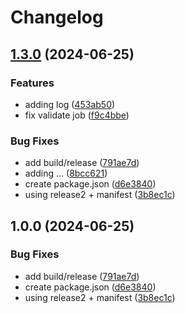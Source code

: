 # Changelog

## [1.3.0](https://github.com/fallard84/bullfrog/compare/v1.2.0...v1.3.0) (2024-06-25)


### Features

* adding log ([453ab50](https://github.com/fallard84/bullfrog/commit/453ab5084cfd3674aa1b1a1ebb0268fad9952368))
* fix validate job ([f9c4bbe](https://github.com/fallard84/bullfrog/commit/f9c4bbec2918ef9f4f9677298f615279dd6e77cb))


### Bug Fixes

* add build/release ([791ae7d](https://github.com/fallard84/bullfrog/commit/791ae7d6ef60ffbc93d47afa1cc8f17e3e53c941))
* adding ... ([8bcc621](https://github.com/fallard84/bullfrog/commit/8bcc621fead4ea9d5d9e82b19b534d43c708ed63))
* create package.json ([d6e3840](https://github.com/fallard84/bullfrog/commit/d6e3840db98a6b345d37650e71c77695f46c4f75))
* using release2 + manifest ([3b8ec1c](https://github.com/fallard84/bullfrog/commit/3b8ec1cc4b2b14889f7e35ea87721612400ff910))

## 1.0.0 (2024-06-25)


### Bug Fixes

* add build/release ([791ae7d](https://github.com/fallard84/bullfrog/commit/791ae7d6ef60ffbc93d47afa1cc8f17e3e53c941))
* create package.json ([d6e3840](https://github.com/fallard84/bullfrog/commit/d6e3840db98a6b345d37650e71c77695f46c4f75))
* using release2 + manifest ([3b8ec1c](https://github.com/fallard84/bullfrog/commit/3b8ec1cc4b2b14889f7e35ea87721612400ff910))
